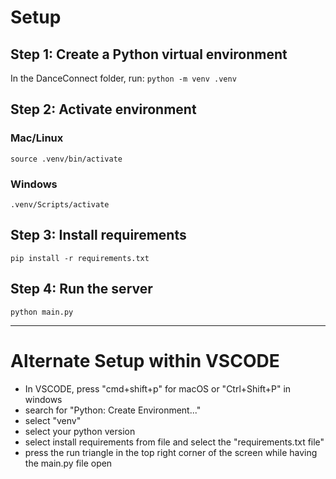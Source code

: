 # Setup
## Step 1: Create a Python virtual environment
In the DanceConnect folder, run: `python -m venv .venv`

## Step 2: Activate environment
### Mac/Linux
`source .venv/bin/activate`
### Windows
`.venv/Scripts/activate`

## Step 3: Install requirements
`pip install -r requirements.txt`

## Step 4: Run the server
`python main.py`



---

# Alternate Setup within VSCODE
- In VSCODE, press "cmd+shift+p" for macOS or "Ctrl+Shift+P" in windows
- search for "Python: Create Environment..."
- select "venv"
- select your python version
- select install requirements from file and select the "requirements.txt file"
- press the run triangle in the top right corner of the screen while having the main.py file open
